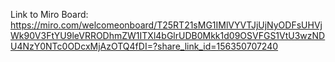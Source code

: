 Link to Miro Board:
https://miro.com/welcomeonboard/T25RT21sMG1IMlVYVTJjUjNyODFsUHVjWk90V3FtYU9leVRRODhmZW1ITXl4bGlrUDB0Mkk1d09OSVFGS1VtU3wzNDU4NzY0NTc0ODcxMjAzOTQ4fDI=?share_link_id=156350707240
